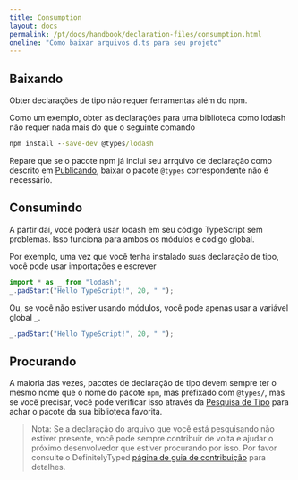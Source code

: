 ```yaml
---
title: Consumption
layout: docs
permalink: /pt/docs/handbook/declaration-files/consumption.html
oneline: "Como baixar arquivos d.ts para seu projeto"
---
```


## Baixando

Obter declarações de tipo não requer ferramentas além do npm.

Como um exemplo, obter as declarações para uma biblioteca como lodash não requer nada mais do que o seguinte comando

```cmd
npm install --save-dev @types/lodash
```
Repare que se o pacote npm já inclui seu arrquivo de declaração como descrito em [Publicando](/docs/handbook/declaration-files/publishing.html), baixar o pacote `@types` correspondente não é necessário.

## Consumindo

A partir daí, você poderá usar lodash em seu código TypeScript sem problemas.
Isso funciona para ambos os módulos e código global.

Por exemplo, uma vez que você tenha instalado suas declaração de tipo, você pode usar importações e escrever 

```ts
import * as _ from "lodash";
_.padStart("Hello TypeScript!", 20, " ");
```

Ou, se você não estiver usando módulos, você pode apenas usar a variável global `_`.

```ts
_.padStart("Hello TypeScript!", 20, " ");
```

## Procurando

A maioria das vezes, pacotes de declaração de tipo devem sempre ter o mesmo nome que o nome do pacote `npm`, mas prefixado com `@types/`,
mas se você precisar, você pode verificar isso através da [Pesquisa de Tipo](https://aka.ms/types) para achar o pacote da sua biblioteca favorita.

> Nota: Se a declaração do arquivo que você está pesquisando não estiver presente, você pode sempre contribuir de volta e ajudar o próximo desenvolvedor que estiver procurando por isso.
> Por favor consulte o DefinitelyTyped [página de guia de contribuição](http://definitelytyped.org/guides/contributing.html) para detalhes.
